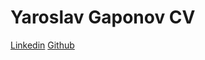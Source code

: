 
Yaroslav Gaponov CV
===================

[Linkedin](https://www.linkedin.com/in/yagaponov/)
[Github](https://github.com/YaroslavGaponov)
